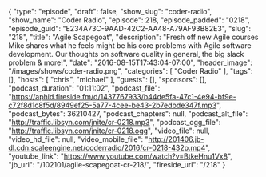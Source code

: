 {
  "type": "episode",
  "draft": false,
  "show_slug": "coder-radio",
  "show_name": "Coder Radio",
  "episode": 218,
  "episode_padded": "0218",
  "episode_guid": "E234A73C-9AAD-42C2-AA48-A79AF93B82E3",
  "slug": "218",
  "title": "Agile Scapegoat",
  "description": "Fresh off new Agile courses Mike shares what he feels might be his core problems with Agile software development. Our thoughts on software quality in general, the big slack problem & more!",
  "date": "2016-08-15T17:43:04-07:00",
  "header_image": "/images/shows/coder-radio.png",
  "categories": [
    "Coder Radio"
  ],
  "tags": [],
  "hosts": [
    "chris",
    "michael"
  ],
  "guests": [],
  "sponsors": [],
  "podcast_duration": "01:11:02",
  "podcast_file": "https://aphid.fireside.fm/d/1437767933/b44de5fa-47c1-4e94-bf9e-c72f8d1c8f5d/8949ef25-5a77-4cee-be43-2b7edbde347f.mp3",
  "podcast_bytes": 36210427,
  "podcast_chapters": null,
  "podcast_alt_file": "http://traffic.libsyn.com/jnite/cr-0218.mp3",
  "podcast_ogg_file": "http://traffic.libsyn.com/jnite/cr-0218.ogg",
  "video_file": null,
  "video_hd_file": null,
  "video_mobile_file": "http://201406.jb-dl.cdn.scaleengine.net/coderradio/2016/cr-0218-432p.mp4",
  "youtube_link": "https://www.youtube.com/watch?v=BtkeHnu1Vx8",
  "jb_url": "/102101/agile-scapegoat-cr-218/",
  "fireside_url": "/218"
}

